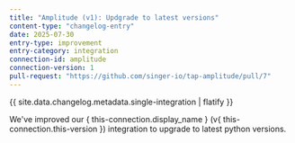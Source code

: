 ```yaml
---
title: "Amplitude (v1): Updgrade to latest versions"
content-type: "changelog-entry"
date: 2025-07-30
entry-type: improvement
entry-category: integration
connection-id: amplitude
connection-version: 1
pull-request: "https://github.com/singer-io/tap-amplitude/pull/7"
---
```

{{ site.data.changelog.metadata.single-integration | flatify }}

We've improved our { this-connection.display_name } (v{ this-connection.this-version }) integration to upgrade to latest python versions.